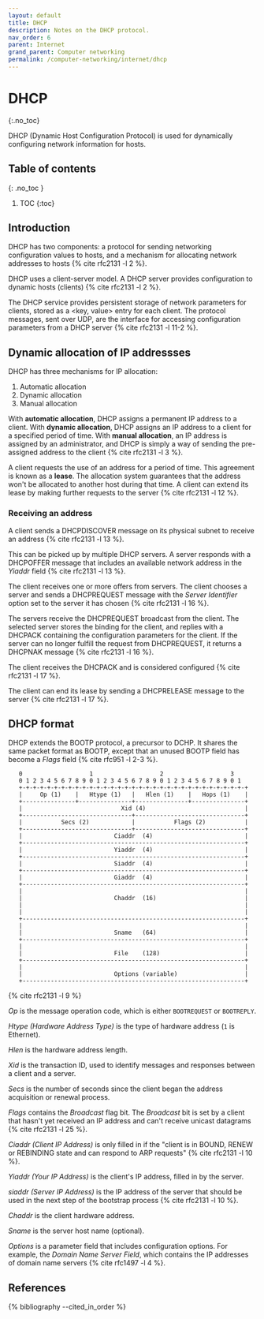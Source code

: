 ```yaml
---
layout: default
title: DHCP
description: Notes on the DHCP protocol.
nav_order: 6
parent: Internet
grand_parent: Computer networking
permalink: /computer-networking/internet/dhcp
---
```


<!-- prettier-ignore-start -->

# DHCP
{:.no_toc}

DHCP (Dynamic Host Configuration Protocol) is used for dynamically configuring network information for hosts.

## Table of contents
{: .no_toc }

1. TOC
{:toc}

<!-- prettier-ignore-end -->

## Introduction

DHCP has two components: a protocol for sending networking configuration values to hosts, and a mechanism for allocating network addresses to hosts {% cite rfc2131 -l 2 %}.

DHCP uses a client-server model. A DHCP server provides configuration to dynamic hosts (clients) {% cite rfc2131 -l 2 %}.

The DHCP service provides persistent storage of network parameters for clients, stored as a \<key, value\> entry for each client. The protocol messages, sent over UDP, are the interface for accessing configuration parameters from a DHCP server {% cite rfc2131 -l 11-2 %}.

## Dynamic allocation of IP addressses

DHCP has three mechanisms for IP allocation:

1. Automatic allocation
2. Dynamic allocation
3. Manual allocation

With **automatic allocation**, DHCP assigns a permanent IP address to a client. With **dynamic allocation**, DHCP assigns an IP address to a client for a specified period of time. With **manual allocation**, an IP address is assigned by an administrator, and DHCP is simply a way of sending the pre-assigned address to the client {% cite rfc2131 -l 3 %}.

A client requests the use of an address for a period of time. This agreement is known as a **lease**. The allocation system guarantees that the address won't be allocated to another host during that time. A client can extend its lease by making further requests to the server {% cite rfc2131 -l 12 %}.

### Receiving an address

A client sends a DHCPDISCOVER message on its physical subnet to receive an address {% cite rfc2131 -l 13 %}.

This can be picked up by multiple DHCP servers. A server responds with a DHCPOFFER message that includes an available network address in the _Yiaddr_ field {% cite rfc2131 -l 13 %}.

The client receives one or more offers from servers. The client chooses a server and sends a DHCPREQUEST message with the _Server Identifier_ option set to the server it has chosen {% cite rfc2131 -l 16 %}.

The servers receive the DHCPREQUEST broadcast from the client. The selected server stores the binding for the client, and replies with a DHCPACK containing the configuration parameters for the client. If the server can no longer fulfill the request from DHCPREQUEST, it returns a DHCPNAK message {% cite rfc2131 -l 16 %}.

The client receives the DHCPACK and is considered configured {% cite rfc2131 -l 17 %}.

The client can end its lease by sending a DHCPRELEASE message to the server {% cite rfc2131 -l 17 %}.

## DHCP format

DHCP extends the BOOTP protocol, a precursor to DCHP. It shares the same packet format as BOOTP, except that an unused BOOTP field has become a _Flags_ field {% cite rfc951 -l 2-3 %}.

```
   0                   1                   2                   3
   0 1 2 3 4 5 6 7 8 9 0 1 2 3 4 5 6 7 8 9 0 1 2 3 4 5 6 7 8 9 0 1
   +-+-+-+-+-+-+-+-+-+-+-+-+-+-+-+-+-+-+-+-+-+-+-+-+-+-+-+-+-+-+-+-+
   |     Op (1)    |   Htype (1)   |   Hlen (1)    |   Hops (1)    |
   +---------------+---------------+---------------+---------------+
   |                            Xid (4)                            |
   +-------------------------------+-------------------------------+
   |           Secs (2)            |           Flags (2)           |
   +-------------------------------+-------------------------------+
   |                          Ciaddr  (4)                          |
   +---------------------------------------------------------------+
   |                          Yiaddr  (4)                          |
   +---------------------------------------------------------------+
   |                          Siaddr  (4)                          |
   +---------------------------------------------------------------+
   |                          Giaddr  (4)                          |
   +---------------------------------------------------------------+
   |                                                               |
   |                          Chaddr  (16)                         |
   |                                                               |
   |                                                               |
   +---------------------------------------------------------------+
   |                                                               |
   |                          Sname   (64)                         |
   +---------------------------------------------------------------+
   |                                                               |
   |                          File    (128)                        |
   +---------------------------------------------------------------+
   |                                                               |
   |                          Options (variable)                   |
   +---------------------------------------------------------------+
```

{% cite rfc2131 -l 9 %}

_Op_ is the message operation code, which is either `BOOTREQUEST` or `BOOTREPLY`.

_Htype (Hardware Address Type)_ is the type of hardware address (`1` is Ethernet).

_Hlen_ is the hardware address length.

_Xid_ is the transaction ID, used to identify messages and responses between a client and a server.

_Secs_ is the number of seconds since the client began the address acquisition or renewal process.

_Flags_ contains the _Broadcast_ flag bit. The _Broadcast_ bit is set by a client that hasn't yet received an IP address and can't receive unicast datagrams {% cite rfc2131 -l 25 %}.

_Ciaddr (Client IP Address)_ is only filled in if the "client is in BOUND, RENEW or REBINDING state and can respond to ARP requests" {% cite rfc2131 -l 10 %}.

_Yiaddr (Your IP Address)_ is the client's IP address, filled in by the server.

_siaddr (Server IP Address)_ is the IP address of the server that should be used in the next step of the bootstrap process {% cite rfc2131 -l 10 %}.

_Chaddr_ is the client hardware address.

_Sname_ is the server host name (optional).

_Options_ is a parameter field that includes configuration options. For example, the _Domain Name Server Field_, which contains the IP addresses of domain name servers {% cite rfc1497 -l 4 %}.

## References

{% bibliography --cited_in_order %}
